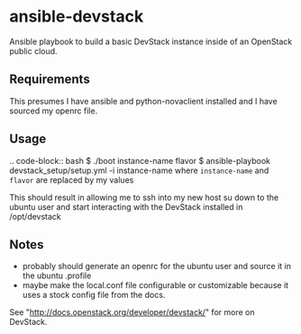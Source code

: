 # ansible-devstack
Ansible playbook to build a basic DevStack instance inside of an OpenStack public cloud.

Requirements
------------
This presumes I have ansible and python-novaclient installed and I have sourced my openrc file.

Usage
-----
.. code-block:: bash
$ ./boot instance-name flavor
$ ansible-playbook devstack_setup/setup.yml -i instance-name
where ```instance-name``` and ```flavor``` are replaced by my values

This should result in allowing me to ssh into my new host su down to the ubuntu user and start interacting with the DevStack installed in /opt/devstack

Notes
-----
* probably should generate an openrc for the ubuntu user and source it in the ubuntu .profile
* maybe make the local.conf file configurable or customizable because it uses a stock config file from the docs.

See "http://docs.openstack.org/developer/devstack/" for more on DevStack.
